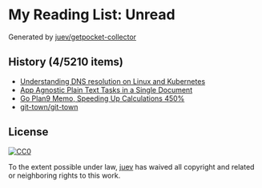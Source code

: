 # My Reading List: Unread

Generated by [juev/getpocket-collector](https://github.com/juev/getpocket-collector)

## History (4/5210 items)

- [Understanding DNS resolution on Linux and Kubernetes](http://jpetazzo.github.io/2024/05/12/understanding-kubernetes-dns-hostnetwork-dnspolicy-dnsconfigforming/)
- [App Agnostic Plain Text Tasks in a Single Document](http://ellanew.com/2024-10-19-plain-text-tasks-in-a-single-file)
- [Go Plan9 Memo, Speeding Up Calculations 450%](https://pehringer.info/go_plan9_memo.html)
- [git-town/git-town](https://github.com/git-town/git-town)

## License

[![CC0](https://mirrors.creativecommons.org/presskit/buttons/88x31/svg/cc-zero.svg)](https://creativecommons.org/publicdomain/zero/1.0/)

To the extent possible under law, [juev](https://github.com/juev) has waived all copyright and related or neighboring rights to this work.
